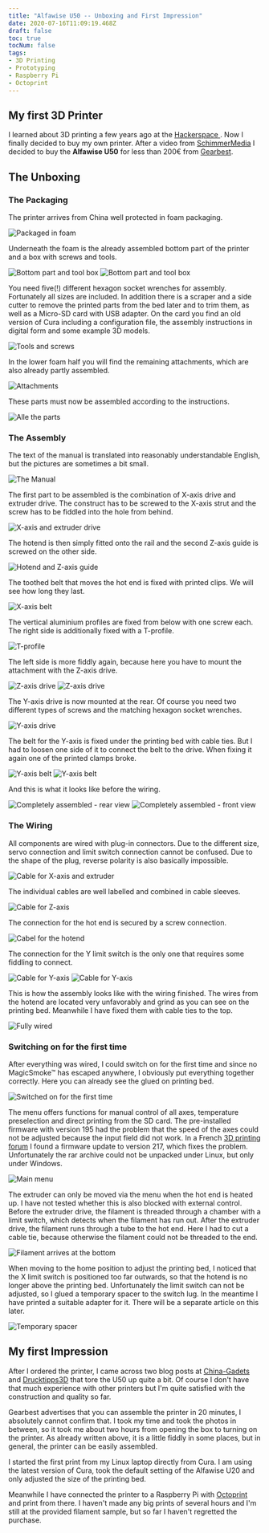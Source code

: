 ```yaml
---
title: "Alfawise U50 -- Unboxing and First Impression"
date: 2020-07-16T11:09:19.468Z
draft: false
toc: true
tocNum: false
tags:
- 3D Printing
- Prototyping
- Raspberry Pi
- Octoprint
---
```


## My first 3D Printer

I learned about 3D printing a few years ago at the [ Hackerspace ][1]. Now I finally decided to buy my own printer.
After a video from [SchimmerMedia][2] I decided to buy the **Alfawise U50** for less than 200€ from [Gearbest][3].

## The Unboxing
### The Packaging

The printer arrives from China well protected in foam packaging.

![Packaged in foam](/images/2020-07-15-alfawise-u50-unboxing-01.jpg)

Underneath the foam is the already assembled bottom part of the printer and a box with screws and tools.

![Bottom part and tool box](/images/2020-07-15-alfawise-u50-unboxing-02.jpg)
![Bottom part and tool box](/images/2020-07-15-alfawise-u50-unboxing-03.jpg)

You need five(!) different hexagon socket wrenches for assembly. Fortunately all sizes are included.
In addition there is a scraper and a side cutter to remove the printed parts from the bed later and to trim them, as well as a Micro-SD card with USB adapter. On the card you find an old version of Cura including a configuration file, the assembly instructions in digital form and some example 3D models.

![Tools and screws](/images/2020-07-15-alfawise-u50-unboxing-04.jpg)

In the lower foam half you will find the remaining attachments, which are also already partly assembled.

![Attachments](/images/2020-07-15-alfawise-u50-unboxing-05.jpg)

These parts must now be assembled according to the instructions.

![Alle the parts](/images/2020-07-15-alfawise-u50-unboxing-06.jpg)

### The Assembly

The text of the manual is translated into reasonably understandable English, but the pictures are sometimes a bit small.

![The Manual](/images/2020-07-15-alfawise-u50-unboxing-07.jpg)

The first part to be assembled is the combination of X-axis drive and extruder drive. The construct has to be screwed to the X-axis strut and the screw has to be fiddled into the hole from behind.

![X-axis and extruder drive](/images/2020-07-15-alfawise-u50-unboxing-08.jpg)

The hotend is then simply fitted onto the rail and the second Z-axis guide is screwed on the other side.

![Hotend and Z-axis guide](/images/2020-07-15-alfawise-u50-unboxing-09.jpg)

The toothed belt that moves the hot end is fixed with printed clips. We will see how long they last.

![X-axis belt](/images/2020-07-15-alfawise-u50-unboxing-10.jpg)

The vertical aluminium profiles are fixed from below with one screw each. The right side is additionally fixed with a T-profile.

![T-profile](/images/2020-07-15-alfawise-u50-unboxing-11.jpg)

The left side is more fiddly again, because here you have to mount the attachment with the Z-axis drive.

![Z-axis drive](/images/2020-07-15-alfawise-u50-unboxing-12.jpg)
![Z-axis drive](/images/2020-07-15-alfawise-u50-unboxing-13.jpg)

The Y-axis drive is now mounted at the rear. Of course you need two different types of screws and the matching hexagon socket wrenches.

![Y-axis drive](/images/2020-07-15-alfawise-u50-unboxing-14.jpg)

The belt for the Y-axis is fixed under the printing bed with cable ties. But I had to loosen one side of it to connect the belt to the drive.
When fixing it again one of the printed clamps broke.

![Y-axis belt](/images/2020-07-15-alfawise-u50-unboxing-15.jpg)
![Y-axis belt](/images/2020-07-15-alfawise-u50-unboxing-16.jpg)

And this is what it looks like before the wiring.

![Completely assembled - rear view](/images/2020-07-15-alfawise-u50-unboxing-17.jpg)
![Completely assembled - front view](/images/2020-07-15-alfawise-u50-unboxing-18.jpg)

### The Wiring

All components are wired with plug-in connectors. 
Due to the different size, servo connection and limit switch connection cannot be confused. Due to the shape of the plug, reverse polarity is also basically impossible.

![Cable for X-axis and extruder](/images/2020-07-15-alfawise-u50-unboxing-19.jpg)

The individual cables are well labelled and combined in cable sleeves.

![Cable for Z-axis](/images/2020-07-15-alfawise-u50-unboxing-20.jpg)

The connection for the hot end is secured by a screw connection.

![Cabel for the hotend](/images/2020-07-15-alfawise-u50-unboxing-21.jpg)

The connection for the Y limit switch is the only one that requires some fiddling to connect.

![Cable for Y-axis](/images/2020-07-15-alfawise-u50-unboxing-22.jpg)
![Cable for Y-axis](/images/2020-07-15-alfawise-u50-unboxing-23.jpg)

This is how the assembly looks like with the wiring finished. The wires from the hotend are located very unfavorably and grind as you can see on the printing bed.
Meanwhile I have fixed them with cable ties to the top.

![Fully wired](/images/2020-07-15-alfawise-u50-unboxing-24.jpg)

### Switching on for the first time

After everything was wired, I could switch on for the first time and since no MagicSmoke™ has escaped anywhere, I obviously put everything together correctly.
Here you can already see the glued on printing bed.

![Switched on for the first time](/images/2020-07-15-alfawise-u50-unboxing-25.jpg)

The menu offers functions for manual control of all axes, temperature preselection and direct printing from the SD card.
The pre-installed firmware with version 195 had the problem that the speed of the axes could not be adjusted because the input field did not work. 
In a French [3D printing forum][4] I found a firmware update to version 217, which fixes the problem. Unfortunately the rar archive could not be unpacked under Linux, but only under Windows.

![Main menu](/images/2020-07-15-alfawise-u50-unboxing-26.jpg)

The extruder can only be moved via the menu when the hot end is heated up. I have not tested whether this is also blocked with external control.
Before the extruder drive, the filament is threaded through a chamber with a limit switch, which detects when the filament has run out.
After the extruder drive, the filament runs through a tube to the hot end. Here I had to cut a cable tie, because otherwise the filament could not be threaded to the end.

![Filament arrives at the bottom](/images/2020-07-15-alfawise-u50-unboxing-27.jpg)

When moving to the home position to adjust the printing bed, I noticed that the X limit switch is positioned too far outwards, so that the hotend is no longer above the printing bed.
Unfortunately the limit switch can not be adjusted, so I glued a temporary spacer to the switch lug.
In the meantime I have printed a suitable adapter for it. There will be a separate article on this later.

![Temporary spacer](/images/2020-07-15-alfawise-u50-unboxing-28.jpg)

## My first Impression

After I ordered the printer, I came across two blog posts at [China-Gadets][5] and [Drucktipps3D][6] that tore the U50 up quite a bit.
Of course I don't have that much experience with other printers but I'm quite satisfied with the construction and quality so far.

Gearbest advertises that you can assemble the printer in 20 minutes, I absolutely cannot confirm that. I took my time and took the photos in between, so it took me about two hours from opening the box to turning on the printer.
As already written above, it is a little fiddly in some places, but in general, the printer can be easily assembled.

I started the first print from my Linux laptop directly from Cura. I am using the latest version of Cura, took the default setting of the Alfawise U20 and only adjusted the size of the printing bed.

Meanwhile I have connected the printer to a Raspberry Pi with [Octoprint][7] and print from there. I haven't made any big prints of several hours and I'm still at the provided filament sample, but so far I haven't regretted the purchase.

[1]: http://www.hackerspace-bremen.de "Hackerspace Bremen"
[2]: https://www.youtube.com/watch?v=nQ3ZTZvvC3M "[Alfawise U20 One] 3D-Drucker mit XXL Druckplattform zum schmalen Preis [Review][4K]"
[3]: https://de.gearbest.com/3d-printers--3d-printer-kits/pp_009143693697.html?wid=1895967 "Alfawise U50 DIY FDM 3D Drucker"
[4]: https://www.lesimprimantes3d.fr/forum/topic/30009-mise-a-jour-firmware-u50/ "Les Imprimantes 3D Forum"
[5]: https://www.china-gadgets.de/test-alfawise-u50-3d-drucker/ "China-Gadgets.de"
[6]: https://drucktipps3d.de/ein-ue-ei/ "Drucktipps3D.de"
[7]: https://octoprint.org/ "Octoprint.org"

